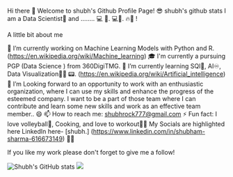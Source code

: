 
Hi there 👋
Welcome to shubh's Github Profile Page! 😎
shubh's github stats
I am a Data  Scientist🦠 and ........ 💻 🧐.
💻💯.
🔥🎤 !

A little bit about me

🔭 I’m currently working on Machine Learning Models with Python and R. (https://en.wikipedia.org/wiki/Machine_learning)
🎓 I'm currently a pursuing PGP (Data Science ) from  360DigiTMG.
🌱 I’m currently learning SQl🤖, AI♾, Data Visualization👨‍💻 📟. (https://en.wikipedia.org/wiki/Artificial_intelligence)
🤔 I’m Looking forward to an opportunity to work with an enthusiastic organization, 
    where I can use my skills and enhance the progress of the esteemed company.
    I want to be a part of those team where I can contribute and learn some new skills and work as an effective team member..
😄 
📫 How to reach me: shubhrock777@gmail.com
⚡ Fun fact: I love volleyball🏀, Cooking, 
    and love to workout🏃‍♂️
My Socials are highlighted here
LinkedIn here- [shubh.] (https://www.linkedin.com/in/shubham-sharma-616673149) 🕴🏼

If you like my work please don't forget to give me a follow!

![Shubh's GitHub stats](https://github-readme-stats.vercel.app/api?username=shubhrock777&show_icons=true&theme=radical)
<img src= "https://github-readme-stats.vercel.app/api/top-langs/?username=shubhrock777&&show_icons=true&title_color=ffffff&icon_color=bb2acf&text_color=daf7dc&bg_color=151515">

